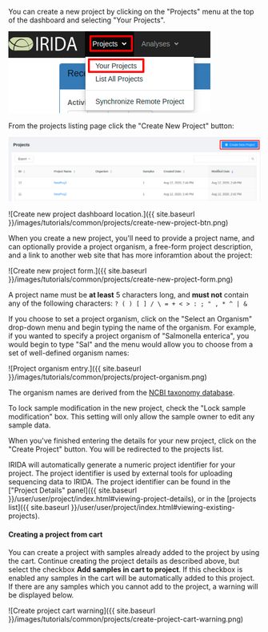 You can create a new project by clicking on the "Projects" menu at the top of the dashboard and selecting "Your Projects".

![your-projects]

From the projects listing page click the "Create New Project" button:

![create-new-project]

![Create new project dashboard location.]({{ site.baseurl }}/images/tutorials/common/projects/create-new-project-btn.png)

When you create a new project, you'll need to provide a project name, and can optionally provide a project organism, a free-form project description, and a link to another web site that has more inforamtion about the project:

![Create new project form.]({{ site.baseurl }}/images/tutorials/common/projects/create-new-project-form.png)

A project name must be **at least** 5 characters long, and **must not** contain any of the following characters: `? ( ) [ ] / \ = + < > : ; " , * ^ | &`

If you choose to set a project organism, click on the "Select an Organism" drop-down menu and begin typing the name of the organism. For example, if you wanted to specify a project organism of "Salmonella enterica", you would begin to type "Sal" and the menu would allow you to choose from a set of well-defined organism names:

![Project organism entry.]({{ site.baseurl }}/images/tutorials/common/projects/project-organism.png)

The organism names are derived from the [NCBI taxonomy database](http://www.ncbi.nlm.nih.gov/taxonomy).

To lock sample modification in the new project, check the "Lock sample modification" box. This setting will only allow the sample owner to edit any sample data.

When you've finished entering the details for your new project, click on the "Create Project" button. You will be redirected to the projects list.

IRIDA will automatically generate a numeric project identifier for your project. The project identifier is used by external tools for uploading sequencing data to IRIDA. The project identifier can be found in the ["Project Details" panel]({{ site.baseurl }}/user/user/project/index.html#viewing-project-details), or in the [projects list]({{ site.baseurl }}/user/user/project/index.html#viewing-existing-projects).

#### Creating a project from cart

You can create a project with samples already added to the project by using the cart.  Continue creating the project details as described above, but select the checkbox **Add samples in cart to project**.  If this checkbox is enabled any samples in the cart will be automatically added to this project.  If there are any samples which you cannot add to the project, a warning will be displayed below.

![Create project cart warning]({{ site.baseurl }}/images/tutorials/common/projects/create-project-cart-warning.png)

[create-new-project]: images/create-new-project-btn.png
[your-projects]: images/your-projects.png